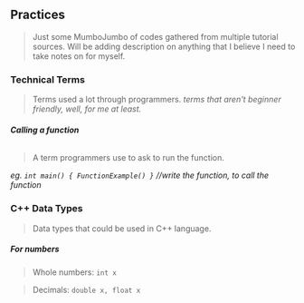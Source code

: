 ## Practices
> Just some MumboJumbo of codes gathered from multiple tutorial sources. Will be adding description on anything that I believe I need to take notes on for myself.

### Technical Terms 
> Terms used a lot through programmers. *terms that aren't beginner friendly, well, for me at least.*
###### **Calling a function**
> A term programmers use to ask to run the function.

_eg. ```int main() { FunctionExample() }``` //write the function, to call the function_

### **C++ Data Types**
> Data types that could be used in C++ language.
##### **For numbers**
> Whole numbers: ```int x```

> Decimals: ```double x, float x```
